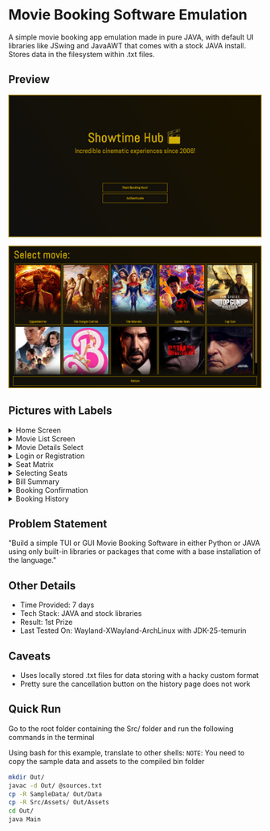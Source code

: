 # Movie Booking Software Emulation
A simple movie booking app emulation made in pure JAVA, with default UI
libraries like JSwing and JavaAWT that comes with a stock JAVA install. Stores
data in the filesystem within .txt files.   

## Preview
<p align="center">
  <img src="./Assets/1.png"/>
</p>  

<p align="center">
  <img src="./Assets/2.png"/>
</p>

## Pictures with Labels
<details>
<summary>Home Screen</summary>
<img src="./Assets/1.png"/>
</details>  
  
<details>
<summary>Movie List Screen</summary>
<img src="./Assets/2.png"/>
</details>  
  
<details>
<summary>Movie Details Select</summary>
<img src="./Assets/3.png"/>
</details>  
  
<details>
<summary>Login or Registration</summary>
<img src="./Assets/4.png"/>
</details>  
  
<details>
<summary>Seat Matrix</summary>
<img src="./Assets/5.png"/>
</details>  
  
<details>
<summary>Selecting Seats</summary>
<img src="./Assets/6.png"/>
</details>  
  
<details>
<summary>Bill Summary</summary>
<img src="./Assets/7.png"/>
</details>  
  
<details>
<summary>Booking Confirmation</summary>
<img src="./Assets/8.png"/>
</details>  
  
<details>
<summary>Booking History</summary>
<img src="./Assets/9.png"/>
</details>  
  

## Problem Statement
"Build a simple TUI or GUI Movie Booking Software in either Python or JAVA using
only built-in libraries or packages that come with a base installation of the
language."

## Other Details
* Time Provided: 7 days
* Tech Stack: JAVA and stock libraries
* Result: 1st Prize
* Last Tested On: Wayland-XWayland-ArchLinux with JDK-25-temurin

## Caveats
* Uses locally stored .txt files for data storing with a hacky custom format
* Pretty sure the cancellation button on the history page does not work

## Quick Run
Go to the root folder containing the Src/ folder and run the following commands
in the terminal  
  
Using bash for this example, translate to other shells:
`NOTE`: You need to copy the sample data and assets to the compiled bin folder

```bash
mkdir Out/
javac -d Out/ @sources.txt
cp -R SampleData/ Out/Data
cp -R Src/Assets/ Out/Assets
cd Out/
java Main
```
